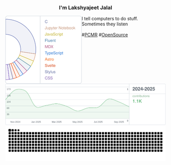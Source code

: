 <h3 align="center">
  I'm Lakshyajeet Jalal
</h3>

<div>
  <picture>
    <source media="(prefers-color-scheme: dark)" srcset="assets/languages-dark.svg">
    <img alt="mglsj's most used languages" src="assets/languages-light.svg" width="240" align="left" />
  </picture>

  I tell computers to do stuff.
  <br/>
  Sometimes they listen
  <br/>
  <br/>
  #[PCMR](https://pcmasterrace.org/) #[OpenSource](https://en.wikipedia.org/wiki/Open_source)
</div>
<br/>
<picture>
  <source media="(prefers-color-scheme: dark)" srcset="assets/stats-dark.svg">
  <img alt="mglsj's GitHub contributions" src="assets/stats-light.svg" />
</picture>

<picture align="center">
  <source media="(prefers-color-scheme: dark)" srcset="https://raw.githubusercontent.com/mglsj/mglsj/snake/github-snake-dark.svg" />
  <source media="(prefers-color-scheme: light)" srcset="https://raw.githubusercontent.com/mglsj/mglsj/snake/github-snake.svg" />
  <img alt="github-snake" src="https://raw.githubusercontent.com/mglsj/mglsj/snake/github-snake.svg" />
</picture>
